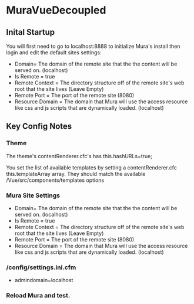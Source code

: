 # MuraVueDecoupled

## Inital Startup

You will first need to go to localhost:8888 to initialize Mura's install then login and edit the default sites settings:
* Domain= The domain of the remote site that the the content will be served on. (localhost)
* Is Remote = true
* Remote Context = The directory structure off of the remote site's web root that the site lives (Leave Empty)
* Remote Port = The port of the remote site (8080)
* Resource Domain = The domain that Mura will use the access resource like css and js scripts that are dynamically loaded. (localhost)

## Key Config Notes

### Theme

The theme's contentRenderer.cfc's has this.hashURLs=true;

You set the list of available templates by setting a contentRenderer.cfc this.templateArray array. They should match the available /Vue/src/components/templates options


### Mura Site Settings

* Domain= The domain of the remote site that the the content will be served on. (localhost)
* Is Remote = true
* Remote Context = The directory structure off of the remote site's web root that the site lives (Leave Empty)
* Remote Port = The port of the remote site (8080)
* Resource Domain = The domain that Mura will use the access resource like css and js scripts that are dynamically loaded. (localhost)

### /config/settings.ini.cfm

* admindomain=localhost

### Reload Mura and test.
